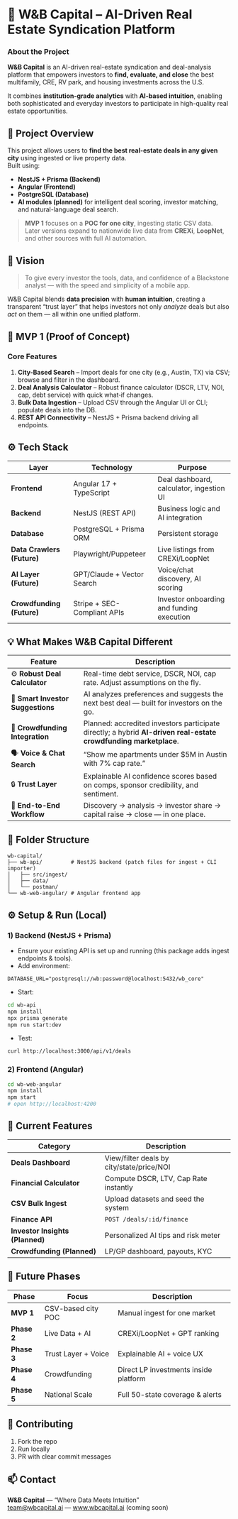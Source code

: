 
# 🏢 W&B Capital – AI-Driven Real Estate Syndication Platform

### About the Project
**W&B Capital** is an AI-driven real-estate syndication and deal-analysis platform that empowers investors to **find, evaluate, and close** the best multifamily, CRE, RV park, and housing investments across the U.S.

It combines **institution-grade analytics** with **AI-based intuition**, enabling both sophisticated and everyday investors to participate in high-quality real estate opportunities.

## 🎯 Project Overview
This project allows users to **find the best real-estate deals in any given city** using ingested or live property data.  
Built using:
- **NestJS + Prisma (Backend)**
- **Angular (Frontend)**
- **PostgreSQL (Database)**
- **AI modules (planned)** for intelligent deal scoring, investor matching, and natural-language deal search.

> **MVP 1** focuses on a **POC for one city**, ingesting static CSV data.  
> Later versions expand to nationwide live data from **CREXi**, **LoopNet**, and other sources with full AI automation.

## 🧠 Vision
> To give every investor the tools, data, and confidence of a Blackstone analyst — with the speed and simplicity of a mobile app.

W&B Capital blends **data precision** with **human intuition**, creating a transparent “trust layer” that helps investors not only *analyze* deals but also *act* on them — all within one unified platform.

## 🚀 MVP 1 (Proof of Concept)
### Core Features
1. **City-Based Search** – Import deals for one city (e.g., Austin, TX) via CSV; browse and filter in the dashboard.  
2. **Deal Analysis Calculator** – Robust finance calculator (DSCR, LTV, NOI, cap, debt service) with quick what‑if changes.  
3. **Bulk Data Ingestion** – Upload CSV through the Angular UI or CLI; populate deals into the DB.  
4. **REST API Connectivity** – NestJS + Prisma backend driving all endpoints.

## ⚙️ Tech Stack
| Layer | Technology | Purpose |
|-------|------------|---------|
| **Frontend** | Angular 17 + TypeScript | Deal dashboard, calculator, ingestion UI |
| **Backend** | NestJS (REST API) | Business logic and AI integration |
| **Database** | PostgreSQL + Prisma ORM | Persistent storage |
| **Data Crawlers (Future)** | Playwright/Puppeteer | Live listings from CREXi/LoopNet |
| **AI Layer (Future)** | GPT/Claude + Vector Search | Voice/chat discovery, AI scoring |
| **Crowdfunding (Future)** | Stripe + SEC-Compliant APIs | Investor onboarding and funding execution |

## 💡 What Makes W&B Capital Different
| Feature | Description |
|--------|-------------|
| ⚙️ **Robust Deal Calculator** | Real-time debt service, DSCR, NOI, cap rate. Adjust assumptions on the fly. |
| 🤖 **Smart Investor Suggestions** | AI analyzes preferences and suggests the next best deal — built for investors on the go. |
| 🧱 **Crowdfunding Integration** | Planned: accredited investors participate directly; a hybrid **AI-driven real-estate crowdfunding marketplace**. |
| 🗣️ **Voice & Chat Search** | “Show me apartments under $5M in Austin with 7% cap rate.” |
| 🔒 **Trust Layer** | Explainable AI confidence scores based on comps, sponsor credibility, and sentiment. |
| 💼 **End-to-End Workflow** | Discovery → analysis → investor share → capital raise → close — in one place. |

## 🧩 Folder Structure
```
wb-capital/
├── wb-api/         # NestJS backend (patch files for ingest + CLI importer)
│   ├── src/ingest/
│   ├── data/
│   └── postman/
└── wb-web-angular/ # Angular frontend app
```

## ⚙️ Setup & Run (Local)
### 1) Backend (NestJS + Prisma)
- Ensure your existing API is set up and running (this package adds ingest endpoints & tools).  
- Add environment:
```
DATABASE_URL="postgresql://wb:password@localhost:5432/wb_core"
```
- Start:
```bash
cd wb-api
npm install
npx prisma generate
npm run start:dev
```
- Test:
```bash
curl http://localhost:3000/api/v1/deals
```

### 2) Frontend (Angular)
```bash
cd wb-web-angular
npm install
npm start
# open http://localhost:4200
```

## 🧾 Current Features
| Category | Description |
|----------|-------------|
| **Deals Dashboard** | View/filter deals by city/state/price/NOI |
| **Financial Calculator** | Compute DSCR, LTV, Cap Rate instantly |
| **CSV Bulk Ingest** | Upload datasets and seed the system |
| **Finance API** | `POST /deals/:id/finance` |
| **Investor Insights (Planned)** | Personalized AI tips and risk meter |
| **Crowdfunding (Planned)** | LP/GP dashboard, payouts, KYC |

## 🔮 Future Phases
| Phase | Focus | Description |
|------|-------|-------------|
| **MVP 1** | CSV-based city POC | Manual ingest for one market |
| **Phase 2** | Live Data + AI | CREXi/LoopNet + GPT ranking |
| **Phase 3** | Trust Layer + Voice | Explainable AI + voice UX |
| **Phase 4** | Crowdfunding | Direct LP investments inside platform |
| **Phase 5** | National Scale | Full 50-state coverage & alerts |

## 🤝 Contributing
1. Fork the repo  
2. Run locally  
3. PR with clear commit messages

## 📫 Contact
**W&B Capital** — “Where Data Meets Intuition”  
team@wbcapital.ai — www.wbcapital.ai (coming soon)
